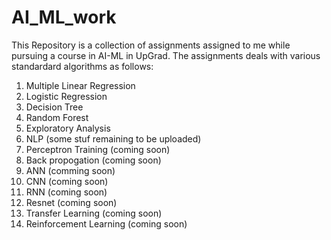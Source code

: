 # AI_ML_work

This Repository is a collection of assignments assigned to me while pursuing a course in AI-ML in UpGrad. The assignments deals with various
standardard algorithms as follows:

1. Multiple Linear Regression
2. Logistic Regression
3. Decision Tree
4. Random Forest
5. Exploratory Analysis
6. NLP (some stuf remaining to be uploaded)
7. Perceptron Training (coming soon)
8. Back propogation (coming soon)
9.  ANN (comming soon)
10. CNN (coming soon)
11. RNN (coming soon)
12. Resnet (coming soon)
13. Transfer Learning (coming soon)
14. Reinforcement Learning (coming soon)
